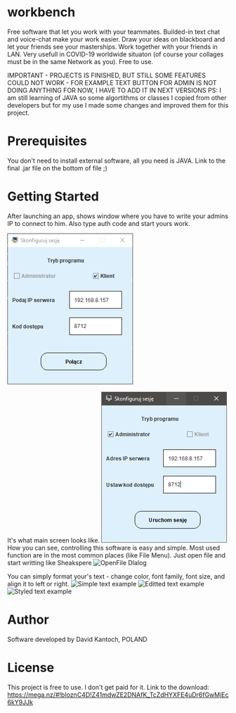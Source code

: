 # workbench
Free software that let you work with your teammates. Builded-in text chat and voice-chat make your work easier. Draw your ideas on blackboard and let your friends see your masterships. Work together with your friends in LAN. Very usefull in COVID-19 worldwide situaton (of course your collages must be in the same Network as you). Free to use.

IMPORTANT - PROJECTS IS FINISHED, BUT STILL SOME FEATURES COULD NOT WORK - FOR EXAMPLE TEXT BUTTON FOR ADMIN IS NOT DOING ANYTHING FOR NOW, I HAVE TO ADD IT IN NEXT VERSIONS
PS: I am still learning of JAVA so some algortithms or classes I copied from other developers but for my use I made some changes and improved them for this project.

# Prerequisites
You don't need to install external software, all you need is JAVA. Link to the final .jar file on the bottom of file ;)

# Getting Started
After launching an app, shows window where you have to write your admins IP to connect to him. Also type auth code and start yours work.


![Splash Screen](https://raw.githubusercontent.com/longdavid2k17/workbench/master/screens_Workbench/11lap.PNG)



It's what main screen looks like.
![Main Window](https://raw.githubusercontent.com/longdavid2k17/workbench/master/screens_Workbench/1_start.PNG)
How you can see, controlling this software is easy and simple. Most used function are in the most common places (like File Menu).
Just open file and start writting like Sheakspere
![OpenFile DIalog](https://raw.githubusercontent.com/longdavid2k17/opendocs/master/Screenshots/openDialog.PNG)

You can simply format your's text - change color, font family, font size, and align it to left or right.
![Simple text example](https://raw.githubusercontent.com/longdavid2k17/opendocs/master/Screenshots/simpleText.PNG)
![Editted text example](https://raw.githubusercontent.com/longdavid2k17/opendocs/master/Screenshots/edditedText.PNG)
![Styled text example](https://raw.githubusercontent.com/longdavid2k17/opendocs/master/Screenshots/styledText.PNG)


# Author
Software developed by David Kantoch, POLAND

# License
This project is free to use. I don't get paid for it.
Link to the download: https://mega.nz/#!bIoznC4D!Z41mdwZE2DNAfK_TcZdHYXFE4uDr6fGwMjEc6kY9JJk

